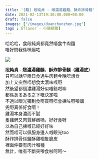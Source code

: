 ```yaml
---
title: '[麵] 段純貞 - 燉濃湯雞麵、酥炸排骨麵'
date: 2021-02-13T19:30:00.000+08:00
draft: false
images: ["/images/duanchunzhen.jpg"]
tags : [flavor - 行膳積腹]
---
```


哈哈哈，食段純貞都竟然唔食牛肉麵  
唔好問我係咪癲咗  

![](/images/duanchunzhen.jpg)

**段純貞 - 燉濃湯雞麵、酥炸排骨麵（雞湯底）**  
只可以話早兩日食過牛肉麵今晚唔想食  
加上又突然唔想食太濃味嘅嘢  
然後望都個濃雞湯好似唔錯咁嘛  
都係あるある之下嘅決定啦  
不過以眼光獨到食嘢買嘢唔會揀咗嘢嚟講  
兜嘢真係好食啊！  
雞湯本身濃而不膩  
隻雞髀又肉質鮮嫩喎，好好食呀  
以為自己揀嘅已經好好味  
然而唔可以佩服身邊人嘅眼光too  
酥炸排骨係鹽酥雞嗰隻脆皮  
裡面仲要有肉汁嗰種  
無計，唯有不斷夾嚟食啦呵呵～  
